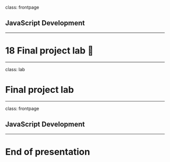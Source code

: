 class: frontpage

<div>
  <h2>JavaScript Development</h2>
  <hr/>
  <h1>18 Final project lab 🧪</h1>
</div>

---

class: lab

# Final project lab

---

class: frontpage

<div>
  <h2>JavaScript Development</h2>
  <hr/>
  <h1>End of presentation</h1>
</div>
